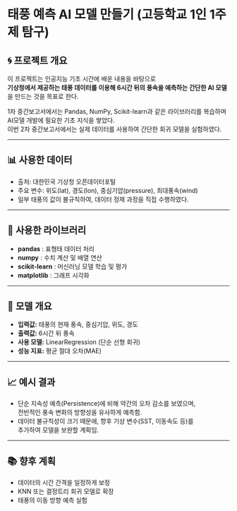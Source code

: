 # 태풍 예측 AI 모델 만들기 (고등학교 1인 1주제 탐구)

## 🌀 프로젝트 개요
이 프로젝트는 인공지능 기초 시간에 배운 내용을 바탕으로  
**기상청에서 제공하는 태풍 데이터를 이용해 6시간 뒤의 풍속을 예측하는 간단한 AI 모델**을 만드는 것을 목표로 한다.  

1차 중간보고서에서는 Pandas, NumPy, Scikit-learn과 같은 라이브러리를 복습하며  
AI모델 개발에 필요한 기초 지식을 쌓았다.  
이번 2차 중간보고서에서는 실제 데이터를 사용하여 간단한 회귀 모델을 실험하였다.  

---

## 📊 사용한 데이터
- 출처: 대한민국 기상청 오픈데이터포털  
- 주요 변수: 위도(lat), 경도(lon), 중심기압(pressure), 최대풍속(wind)  
- 일부 태풍의 값이 불규칙하여, 데이터 정제 과정을 직접 수행하였다.  

---

## 🧠 사용한 라이브러리
- **pandas** : 표형태 데이터 처리  
- **numpy** : 수치 계산 및 배열 연산  
- **scikit-learn** : 머신러닝 모델 학습 및 평가  
- **matplotlib** : 그래프 시각화  

---

## 🧩 모델 개요
- **입력값:** 태풍의 현재 풍속, 중심기압, 위도, 경도  
- **출력값:** 6시간 뒤 풍속  
- **사용 모델:** LinearRegression (단순 선형 회귀)  
- **성능 지표:** 평균 절대 오차(MAE)

---

## 📈 예시 결과
- 단순 지속성 예측(Persistence)에 비해 약간의 오차 감소를 보였으며,  
  전반적인 풍속 변화의 방향성을 유사하게 예측함.  
- 데이터 불규칙성이 크기 때문에, 향후 기상 변수(SST, 이동속도 등)를  
  추가하여 모델을 보완할 계획임.

---

## 📚 향후 계획
- 데이터의 시간 간격을 일정하게 보정  
- KNN 또는 결정트리 회귀 모델로 확장  
- 태풍의 이동 방향 예측 실험  
